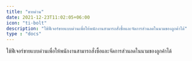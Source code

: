 ```yaml
---
title: "ขายด่วน"
date: 2021-12-23T11:02:05+06:00
icon: "ti-bolt"
description: "ใช้ฟีเจอร์ขายแบบด่วนเพื่อให้พนักงานสามารถสั่งซื้อและจัดการส่วนลดในนามของลูกค้าได้"
type : "docs"
---
```


ใช้ฟีเจอร์ขายแบบด่วนเพื่อให้พนักงานสามารถสั่งซื้อและจัดการส่วนลดในนามของลูกค้าได้
